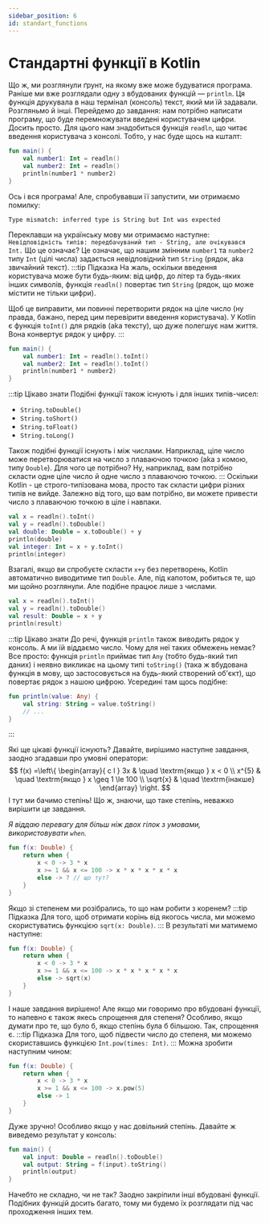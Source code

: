 ```yaml
---
sidebar_position: 6
id: standart_functions
---
```

# Стандартні функції в Kotlin
Що ж, ми розглянули ґрунт, на якому вже може будуватися програма.
Раніше ми вже розглядали одну з вбудованих функцій — `println`. Ця функція друкувала в наш термінал (консоль) текст, який ми їй задавали. 
Розгляньмо й інші.
Перейдемо до завдання: нам потрібно написати програму, що буде перемножувати введені користувачем цифри. Досить просто.
Для цього нам знадобиться функція `readln`, що читає введення користувача з консолі.
Тобто, у нас буде щось на кшталт:
```kotlin
fun main() {
	val number1: Int = readln()
	val number2: Int = readln()
	println(number1 * number2)
}
```
Ось і вся програма! Але, спробувавши її запустити, ми отримаємо помилку:
```
Type mismatch: inferred type is String but Int was expected
```
Переклавши на українську мову ми отримаємо наступне:
`Невідповідність типів: передбачуваний тип - String, але очікувався Int.`
Що це означає? Це означає, що нашим змінним `number1` та `number2` типу `Int` (цілі числа) 
задається невідповідний тип `String` (рядок, aka звичайний текст).
:::tip Підказка
На жаль, оскільки введення користувача може бути будь-яким: від цифр, до літер та будь-яких інших символів, 
функція `readln()` повертає тип `String` (рядок, що може містити не тільки цифри). 

Щоб це виправити, ми повинні перетворити рядок на ціле число (ну правда, бажано, перед цим перевірити введення користувача).
У Kotlin є функція `toInt()` для рядків (aka тексту), що дуже полегшує нам життя. Вона конвертує рядок у цифру.
:::
```kotlin
fun main() {
	val number1: Int = readln().toInt()
	val number2: Int = readln().toInt()
	println(number1 * number2)
}
```
:::tip Цікаво знати
Подібні функції також існують і для інших типів-чисел:
- `String.toDouble()`
- `String.toShort()`
- `String.toFloat()`
- `String.toLong()`

Також подібні функції існують і між числами. Наприклад, ціле число може перетворюватися на число з плаваючою точкою (aka з комою, типу `Double`).
Для чого це потрібно? Ну, наприклад, вам потрібно скласти одне ціле число й одне число з плаваючою точкою. 
:::
Оскільки Kotlin - це строго-типізована мова, просто так скласти цифри різних типів не вийде. Залежно від того, що вам потрібно, ви можете привести число з плаваючою точкою в ціле і навпаки.
```kotlin
val x = readln().toInt()
val y = readln().toDouble()
val double: Double = x.toDouble() + y
println(double)
val integer: Int = x + y.toInt()
println(integer)
```
Взагалі, якщо ви спробуєте скласти `x+y` без перетворень, Kotlin автоматично виводитиме тип `Double`. Але, під капотом, робиться те, що ми щойно розглянули. Але подібне працює лише з числами.
```kotlin
val x = readln().toInt()
val y = readln().toDouble()
val result: Double = x + y
println(result)
```
:::tip Цікаво знати
До речі, функція `println` також виводить рядок у консоль. А ми їй віддаємо число. Чому для неї таких обмежень немає?
Все просто: функція `println` приймає тип `Any` (тобто будь-який тип даних) і неявно викликає на цьому типі `toString()` 
(така ж вбудована функція в мову, що застосовується на будь-який створений об'єкт),
що повертає рядок з нашою цифрою.
Усередині там щось подібне:
```kotlin
fun println(value: Any) {
	val string: String = value.toString()
	// ...
}
```
:::

Які ще цікаві функції існують?
Давайте, вирішимо наступне завдання, заодно згадавши про умовні оператори:
$$
f(x) =\left\{ 
  \begin{array}{ c l }
3x & \quad \textrm{якщо } x < 0
\\
    x^{5} & \quad \textrm{якщо } x \geq 1   
\le 100
\\
    \sqrt{x}                 & \quad \textrm{інакше}
  \end{array}
\right.
$$
І тут ми бачимо степінь! Що ж, знаючи, що таке степінь, неважко вирішити це завдання.

*Я віддаю перевагу для більш ніж двох гілок з умовами, використовувати `when`.*
```kotlin
fun f(x: Double) {
	return when {
		x < 0 -> 3 * x
		x >= 1 && x <= 100 -> x * x * x * x * x
		else -> ? // що тут?
	}
}
``` 
Якщо зі степенем ми розібрались, то що нам робити з коренем? 
:::tip Підказка
Для того, щоб отримати корінь від якогось числа, ми можемо скористуватись функцією `sqrt(x: Double)`.
:::
В результаті ми матимемо наступне:
```kotlin
fun f(x: Double) {
	return when {
		x < 0 -> 3 * x
		x >= 1 && x <= 100 -> x * x * x * x * x
		else -> sqrt(x)
	}
}
``` 
І наше завдання вирішено! Але якщо ми говоримо про вбудовані функції, то напевно є також якесь спрощення для степеня?
Особливо, якщо думати про те, що було б, якщо степінь була б більшою.
Так, спрощення є.
:::tip Підказка
Для того, щоб підвести число до степеня, ми можемо скориставшись функцією `Int.pow(times: Int)`.
:::
Можна зробити наступним чином:
```kotlin
fun f(x: Double) {
	return when {
		x < 0 -> 3 * x
		x >= 1 && x <= 100 -> x.pow(5)
		else -> 1 
	}
}
```
Дуже зручно! Особливо якщо у нас довільний степінь.
Давайте ж виведемо результат у консоль:
```kotlin
fun main() {
	val input: Double = readln().toDouble()
	val output: String = f(input).toString()
	println(output)
}
```
Начебто не складно, чи не так? Заодно закріпили інші вбудовані функції.
Подібних функцій досить багато, тому ми будемо їх розглядати під час проходження інших тем.
